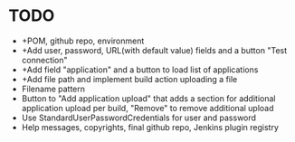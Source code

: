TODO
====

* +POM, github repo, environment
* +Add user, password, URL(with default value) fields and a button "Test connection"
* +Add field "application" and a button to load list of applications
* +Add file path and implement build action uploading a file
* Filename pattern
* Button to "Add application upload" that adds a section for additional application upload per build, "Remove" to remove additional upload
* Use StandardUserPasswordCredentials for user and password
* Help messages, copyrights, final github repo, Jenkins plugin registry
